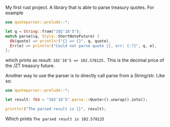 My first rust project. A library that is able to parse treasury quotes. For example
```rust
use quoteparser::prelude::*;

let q = String::from("102'18'5");
match parse(&q, Style::ShortNoteFuture) {
  Ok(quote) => println!("{} => {}", q, quote),
  Err(e) => println!("Could not parse quote {}, err: {:?}", q, e),
};
```

which prints as result: <code>102'18'5 => 102.578125.</code> This is the decimal price of the /ZT treasury future.


Another way to use the parser is to directly call parse from a String/str. Like so:
```rust
use quoteparser::prelude::*;

let result: f64 = "102'18'5".parse::<Quote>().unwrap().into();

println!("The parsed result is {}", result);
```
Which prints <code>The parsed result is 102.578125

